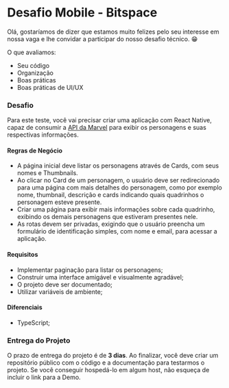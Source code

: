 # Desafio Mobile - Bitspace

Olá, gostaríamos de dizer que estamos muito felizes pelo seu interesse em nossa vaga e lhe convidar a participar do nosso desafio técnico.  😁

O que avaliamos:

-   Seu código
-   Organização
-   Boas práticas
-   Boas práticas de UI/UX

### Desafio

Para este teste, você vai precisar criar uma aplicação com React Native, capaz de consumir a [API da Marvel](https://developer.marvel.com/) para exibir os personagens e suas respectivas informações.

#### Regras de Negócio
- A página inicial deve listar os personagens através de Cards, com seus nomes e Thumbnails.
- Ao clicar no Card de um personagem, o usuário deve ser redirecionado para uma página com mais detalhes do personagem, como por exemplo nome, thumbnail, descrição e cards indicando quais quadrinhos o personagem esteve presente.
- Criar uma página para exibir mais informações sobre cada quadrinho, exibindo os demais personagens que estiveram presentes nele.
- As rotas devem ser privadas, exigindo que o usuário preencha um formulário de identificação simples, com nome e email, para acessar a aplicação.

#### Requisitos
- Implementar paginação para listar os personagens;
- Construir uma interface amigável e visualmente agradável;
- O projeto deve ser documentado;
- Utilizar variáveis de ambiente;

#### Diferenciais
-   TypeScript;

### Entrega do Projeto
O prazo de entrega do projeto é de **3 dias**. Ao finalizar, você deve criar um repositório público com o código e a documentação para testarmos o projeto. Se você conseguir hospedá-lo em algum host, não esqueça de incluir o link para a Demo.
